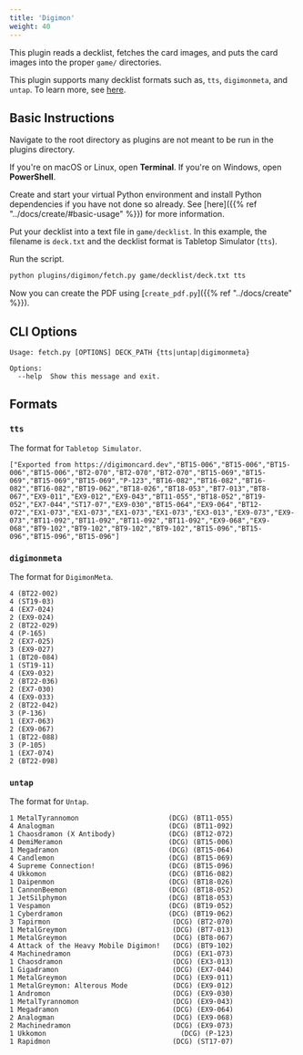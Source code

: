 ```yaml
---
title: 'Digimon'
weight: 40
---
```


This plugin reads a decklist, fetches the card images, and puts the card images into the proper `game/` directories.

This plugin supports many decklist formats such as, `tts`, `digimonmeta`, and `untap`. To learn more, see [here](#formats).

## Basic Instructions

Navigate to the root directory as plugins are not meant to be run in the plugins directory.

If you're on macOS or Linux, open **Terminal**. If you're on Windows, open **PowerShell**.

Create and start your virtual Python environment and install Python dependencies if you have not done so already. See [here]({{% ref "../docs/create/#basic-usage" %}}) for more information.

Put your decklist into a text file in `game/decklist`. In this example, the filename is `deck.txt` and the decklist format is Tabletop Simulator (`tts`).

Run the script.

```sh
python plugins/digimon/fetch.py game/decklist/deck.txt tts
```

Now you can create the PDF using [`create_pdf.py`]({{% ref "../docs/create" %}}).

## CLI Options

```
Usage: fetch.py [OPTIONS] DECK_PATH {tts|untap|digimonmeta}

Options:
  --help  Show this message and exit.
```

## Formats

### `tts`

The format for ``Tabletop Simulator``.

```
["Exported from https://digimoncard.dev","BT15-006","BT15-006","BT15-006","BT15-006","BT2-070","BT2-070","BT2-070","BT15-069","BT15-069","BT15-069","BT15-069","P-123","BT16-082","BT16-082","BT16-082","BT16-082","BT19-062","BT18-026","BT18-053","BT7-013","BT8-067","EX9-011","EX9-012","EX9-043","BT11-055","BT18-052","BT19-052","EX7-044","ST17-07","EX9-030","BT15-064","EX9-064","BT12-072","EX1-073","EX1-073","EX1-073","EX1-073","EX3-013","EX9-073","EX9-073","BT11-092","BT11-092","BT11-092","BT11-092","EX9-068","EX9-068","BT9-102","BT9-102","BT9-102","BT9-102","BT15-096","BT15-096","BT15-096","BT15-096"]
```

### `digimonmeta`

The format for ``DigimonMeta``.

```
4 (BT22-002)
4 (ST19-03)
4 (EX7-024)
2 (EX9-024)
2 (BT22-029)
4 (P-165)
2 (EX7-025)
3 (EX9-027)
1 (BT20-084)
1 (ST19-11)
4 (EX9-032)
2 (BT22-036)
2 (EX7-030)
4 (EX9-033)
2 (BT22-042)
3 (P-136)
1 (EX7-063)
2 (EX9-067)
1 (BT22-088)
3 (P-105)
1 (EX7-074)
2 (BT22-098)
```

### `untap`

The format for ``Untap``.

```
1 MetalTyrannomon                      (DCG) (BT11-055) 
4 Analogman                            (DCG) (BT11-092) 
1 Chaosdramon (X Antibody)             (DCG) (BT12-072) 
4 DemiMeramon                          (DCG) (BT15-006) 
1 Megadramon                           (DCG) (BT15-064) 
4 Candlemon                            (DCG) (BT15-069) 
4 Supreme Connection!                  (DCG) (BT15-096) 
4 Ukkomon                              (DCG) (BT16-082) 
1 Daipenmon                            (DCG) (BT18-026) 
1 CannonBeemon                         (DCG) (BT18-052) 
1 JetSilphymon                         (DCG) (BT18-053) 
1 Vespamon                             (DCG) (BT19-052) 
1 Cyberdramon                          (DCG) (BT19-062) 
3 Tapirmon                              (DCG) (BT2-070) 
1 MetalGreymon                          (DCG) (BT7-013) 
1 MetalGreymon                          (DCG) (BT8-067) 
4 Attack of the Heavy Mobile Digimon!   (DCG) (BT9-102) 
4 Machinedramon                         (DCG) (EX1-073) 
1 Chaosdramon                           (DCG) (EX3-013) 
1 Gigadramon                            (DCG) (EX7-044) 
1 MetalGreymon                          (DCG) (EX9-011) 
1 MetalGreymon: Alterous Mode           (DCG) (EX9-012) 
1 Andromon                              (DCG) (EX9-030) 
1 MetalTyrannomon                       (DCG) (EX9-043) 
1 Megadramon                            (DCG) (EX9-064) 
2 Analogman                             (DCG) (EX9-068) 
2 Machinedramon                         (DCG) (EX9-073) 
1 Ukkomon                                 (DCG) (P-123) 
1 Rapidmon                              (DCG) (ST17-07) 
```